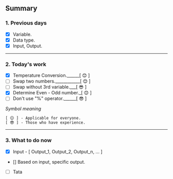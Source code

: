 ## Summary

### 1. Previous days
- [x] Variable.
- [x] Data type.
- [x] Input, Output.
---------------------------------------------
### 2. Today's work
- [x] Temperature Conversion.______[ 😊 ]
- [ ] Swap two numbers.____________[ 😊 ]
- [ ] Swap without 3rd variable.___[ 😎 ]
- [x] Determine Even - Odd number._[ 😊 ]
- [ ] Don't use "%" operator.______[ 😎 ]

_Symbol meaning_

    [ 😊 ] - Applicable for everyone.
    [ 😎 ] - Those who have experience.
-------------------------------------------------------
### 3. What to do now
- [x] Input - [ Output_1, Output_2, Output_n, ... ]
- [] Based on input, specific output.
- [ ] Tata